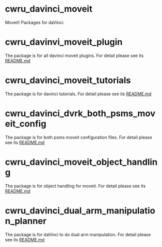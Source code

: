 # cwru_davinci_moveit
Moveit! Packages for daVinci.

# cwru_davinvi_moveit_plugin
The package is for all davinci moveit plugins. For detail please see its [README.md](https://github.com/lusu8892/cwru_davinci_moveit/blob/master/cwru_davinci_moveit_plugins/README.md)

# cwru_davinci_moveit_tutorials
The package is for davinci tutorials. For detail please see its [README.md](https://github.com/lusu8892/cwru_davinci_moveit/blob/master/cwru_davinci_moveit_tutorials/README.md)

# cwru_davinci_dvrk_both_psms_moveit_config
The package is for both psms moveit configuration files. For detail please see its [README.md](https://github.com/lusu8892/cwru_davinci_moveit/blob/master/cwru_davinci_dvrk_both_psms_moveit_config/README.md)

# cwru_davinci_moveit_object_handling
The package is for object handling for moveit. For detail please see its [README.md](https://github.com/lusu8892/cwru_davinci_moveit/blob/master/cwru_davinci_moveit_object_handling/README.md)

# cwru_davinci_dual_arm_manipulation_planner
The package is for daVinci to do dual arm manipulation. For detail please see its [README.md](https://github.com/lusu8892/cwru_davinci_moveit/tree/performance-test/cwru_davinci_moveit_planners/cwru_davinci_dual_arm_manipulation_planner)
